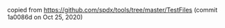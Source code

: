 <!--
SPDX-FileCopyrightText: TNG Technology Consulting GmbH

SPDX-License-Identifier: Apache-2.0
-->

copied from https://github.com/spdx/tools/tree/master/TestFiles (commit 1a0086d on Oct 25, 2020)